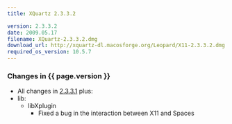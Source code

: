 ```yaml
---
title: XQuartz 2.3.3.2

version: 2.3.3.2
date: 2009.05.17
filename: XQuartz-2.3.3.2.dmg
download_url: http://xquartz-dl.macosforge.org/Leopard/X11-2.3.3.2.dmg
required_os_version: 10.5.7
---
```


### Changes in {{ page.version }} ###
  * All changes in [2.3.3.1](XQuartz-2.3.3.1.html) plus:
  * lib:
    * libXplugin
      * Fixed a bug in the interaction between X11 and Spaces
